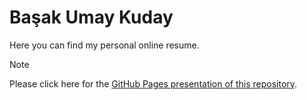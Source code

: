 # Başak Umay Kuday
Here you can find my personal online resume.
> [!NOTE]
> Please click here for the [GitHub Pages presentation of this repository](https://basak-umay-kuday.github.io/portfolio/).
